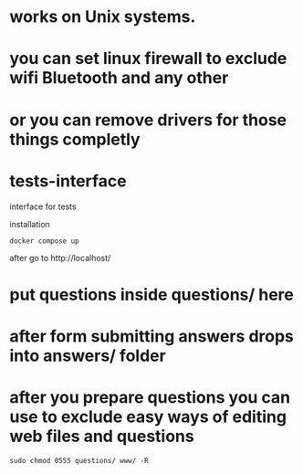 # works on Unix systems.
# you can set linux firewall to exclude wifi Bluetooth and any other
# or you can remove drivers for those things completly
# tests-interface
interface for tests

installation 
```shell script
docker compose up
```
after go to http://localhost/

# put questions inside questions/ here

# after form submitting answers drops into answers/ folder

# after you prepare questions you can use to exclude easy ways of editing web files and questions 
```shell script
sudo chmod 0555 questions/ www/ -R
```
